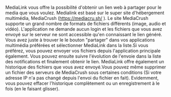 MediaLink vous offre la possibilité d'obtenir un lien web à partager pour le media que vous voulez.
Medialink est basé sur le super site d'hébergement multimédia, MediaCrush (https://mediacru.sh/ ).
Le site MediaCrush supporte un grand nombre de formats de fichiers différents (image, audio et vidéo).
L'application ne demande aucun login et les fichiers que vous avez envoyé sur le serveur ne sont accessible qu'en connaissant le lien généré.
Vous avez juste à trouver le le bouton "partager" dans vos applications multimédia préférées et sélectionner MediaLink dans la liste.Si vous préférez, vous pouvez envoyer vos fichiers depuis l'application principale également.
Vous pouvez ensuite suivre l'évolution de l'envoie dans la liste des notifications et finalement obtenir le lien.
MediaLink offre également un historique des fichiers que vous avez envoyé.Vous pouvez même supprimer un fichier des serveurs de MediaCrush sous certaines conditions (Si votre adresse IP n'a pas changé depuis l'envoi du fichier en fait).
Evidemment, vous pouvez effacer l'historique complètement ou un enregistrement à le fois (en le faisant glisser).
